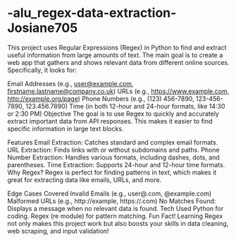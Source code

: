 # -alu_regex-data-extraction-Josiane705
This project uses Regular Expressions (Regex) in Python to find and extract useful information from large amounts of text. The main goal is to create a web app that gathers and shows relevant data from different online sources. Specifically, it looks for:

Email Addresses (e.g., user@example.com, firstname.lastname@company.co.uk)
URLs (e.g., https://www.example.com, http://example.org/page)
Phone Numbers (e.g., (123) 456-7890, 123-456-7890, 123.456.7890)
Time (in both 12-hour and 24-hour formats, like 14:30 or 2:30 PM)
Objective
The goal is to use Regex to quickly and accurately extract important data from API responses. This makes it easier to find specific information in large text blocks.

Features
Email Extraction: Catches standard and complex email formats.
URL Extraction: Finds links with or without subdomains and paths.
Phone Number Extraction: Handles various formats, including dashes, dots, and parentheses.
Time Extraction: Supports 24-hour and 12-hour time formats.
Why Regex?
Regex is perfect for finding patterns in text, which makes it great for extracting data like emails, URLs, and more.

Edge Cases Covered
Invalid Emails (e.g., user@.com, @example.com)
Malformed URLs (e.g., http://example, https://.com)
No Matches Found: Displays a message when no relevant data is found.
Tech Used
Python for coding.
Regex (re module) for pattern matching.
Fun Fact!
Learning Regex not only makes this project work but also boosts your skills in data cleaning, web scraping, and input validation! 


